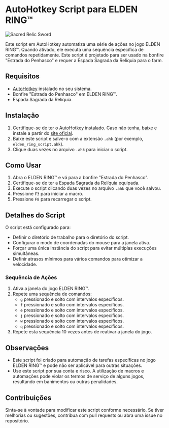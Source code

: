 # AutoHotkey Script para ELDEN RING™

![Sacred Relic Sword](https://i.postimg.cc/C50ft0Sp/Sacred-Relic-Sword.jpg)

Este script em AutoHotkey automatiza uma série de ações no jogo ELDEN RING™. Quando ativado, ele executa uma sequência específica de comandos repetidamente. Este script é projetado para ser usado na bonfire "Estrada do Penhasco" e requer a Espada Sagrada da Relíquia para o farm.

## Requisitos

- [AutoHotkey](https://www.autohotkey.com/) instalado no seu sistema.
- Bonfire "Estrada do Penhasco" em ELDEN RING™.
- Espada Sagrada da Relíquia.

## Instalação

1. Certifique-se de ter o AutoHotkey instalado. Caso não tenha, baixe e instale a partir do [site oficial](https://www.autohotkey.com/).
2. Baixe este script e salve-o com a extensão `.ahk` (por exemplo, `elden_ring_script.ahk`).
3. Clique duas vezes no arquivo `.ahk` para iniciar o script.

## Como Usar

1. Abra o ELDEN RING™ e vá para a bonfire "Estrada do Penhasco".
2. Certifique-se de ter a Espada Sagrada da Relíquia equipada.
3. Execute o script clicando duas vezes no arquivo `.ahk` que você salvou.
4. Pressione `F3` para iniciar a macro.
5. Pressione `F8` para recarregar o script.

## Detalhes do Script

O script está configurado para:

- Definir o diretório de trabalho para o diretório do script.
- Configurar o modo de coordenadas do mouse para a janela ativa.
- Forçar uma única instância do script para evitar múltiplas execuções simultâneas.
- Definir atrasos mínimos para vários comandos para otimizar a velocidade.

### Sequência de Ações

1. Ativa a janela do jogo ELDEN RING™.
2. Repete uma sequência de comandos:
   - `g` pressionado e solto com intervalos específicos.
   - `f` pressionado e solto com intervalos específicos.
   - `e` pressionado e solto com intervalos específicos.
   - `j` pressionado e solto com intervalos específicos.
   - `w` pressionado e solto com intervalos específicos.
   - `q` pressionado e solto com intervalos específicos.
3. Repete esta sequência 10 vezes antes de reativar a janela do jogo.

## Observações

- Este script foi criado para automação de tarefas específicas no jogo ELDEN RING™ e pode não ser aplicável para outras situações.
- Use este script por sua conta e risco. A utilização de macros e automações pode violar os termos de serviço de alguns jogos, resultando em banimentos ou outras penalidades.

## Contribuições

Sinta-se à vontade para modificar este script conforme necessário. Se tiver melhorias ou sugestões, contribua com pull requests ou abra uma issue no repositório.
